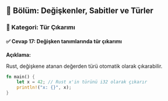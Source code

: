 ## 📘 Bölüm: Değişkenler, Sabitler ve Türler  
### 🔹 Kategori: Tür Çıkarımı  
#### ✅ Cevap 17: Değişken tanımlarında tür çıkarımı

**Açıklama:**

Rust, değişkene atanan değerden türü otomatik olarak çıkarabilir.

```rust
fn main() {
    let x = 42; // Rust x'in türünü i32 olarak çıkarır
    println!("x: {}", x);
}
```
